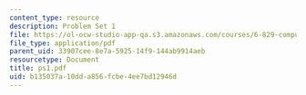```yaml
---
content_type: resource
description: Problem Set 1
file: https://ol-ocw-studio-app-qa.s3.amazonaws.com/courses/6-829-computer-networks-fall-2002/b135037a10dda856fcbe4ee7bd12946d_ps1.pdf
file_type: application/pdf
parent_uid: 33907cee-8e7a-5925-14f9-144ab9914aeb
resourcetype: Document
title: ps1.pdf
uid: b135037a-10dd-a856-fcbe-4ee7bd12946d
---
```

